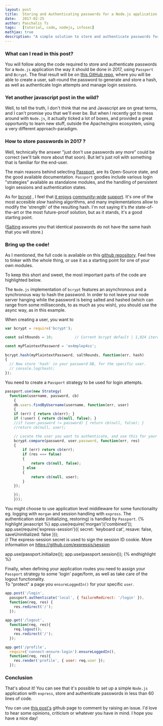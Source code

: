 ```yaml
---
layout: post
title:  Storing and Authenticating passwords for a Node.js application with Passport and Bcrypt
date:   2017-02-25
author: Paschalis Ts
tags:   [tutorial, code, nodejs, infosec]
mathjax: true
description: "A simple solution to store and authenticate passwords for a Node.js application"  
---
```





### What can I read in this post?
You will follow along the code required to store and authenticate passwords for a ``Node.js`` application the way it should be done in 2017, using ``Passport`` and ``Bcrypt``.
The final result will be on [this GitHub repo](https://github.com/), where you will be able to create a user, salt-round the password to generate and store a hash, as well as authenticate login attempts and manage login sessions.

### Yet another javascript post in the wild?
Well, to tell the truth, I don't think that me and Javascript are on great terms, and I can't promise you that we'll ever be. But when I recently got to mess around with ``Node.js``, it actually ticked a lot of boxes, and provided a great opportunity to learn new stuff, outside the Apache/nginx ecosystem, using a very different approach-paradigm.

### How to store passwords in 2017 ?
Well, technically the answer "just don't use passwords any more" could be correct (we'll talk more about that soon). But let's just roll with something that is familiar for the end-user. 

The main reasons behind selecting [Passport](https://github.com/jaredhanson/passport), are its Open-Source state, and the good available documentation. ``Passport`` goodies include various login "strategies" available as standalone modules, and the handling of persistent login sessions and authentication states.

As for [bcrypt](https://github.com/kelektiv/node.bcrypt.js) , I feel that [it enjoys](https://codahale.com/how-to-safely-store-a-password/) [community-wide](https://pthree.org/2016/06/28/lets-talk-password-hashing/) [support](https://rietta.com/blog/2016/02/05/bcrypt-not-sha-for-passwords/). It's one of the most accesible *slow* hashing algorithms, and many implementations allow to modify the 'strength' of the resulting hash. I'm not saying it's *the* state-of-the-art or the most future-proof solution, but as it stands, it's a good starting point.

([Salting](https://en.wikipedia.org/wiki/Salt_(cryptography)) assures you that identical passwords do not have the same hash that you will store.)

### Bring up the code!
As I mentioned, the full code is available on this [github repository](https://github.com). Feel free to tinker with the whole thing, or use it  as a starting point for one of your own modules.

To keep this short and sweet, the most important parts of the code are highlighted below.

The `Node.js` implementation of `bcrypt` features an asynchronous and a synchronous way to hash the password. In order to not leave your node server hanging while the password is being salted and hashed (which can range from some milliseconds, to as much as you wish), you should use the async way, as in this example.

When creating a user, you want to  
```javascript
var bcrypt = require('bcrypt');

const saltRounds = 10;			// Current bcrypt default | 1,024 iterations | 152.4 ms on an Intel Core i7-2700

const myPlaintextPassword = 'ex4mplep4ss';
 
bcrypt.hash(myPlaintextPassword, saltRounds, function(err, hash) 
{
  // Now store 'hash' in your password DB, for the specific user.
  // console.log(hash);
});
```
You need to create a `Passport` strategy to be used for login attempts.
```javascript
passport.use(new Strategy(
  function(username, password, cb) 
    {
	db.users.findByUsername(username, function(err, user) 
	{
	if (err) { return cb(err); }
	if (!user) { return cb(null, false); }
	//if (user.password != password) { return cb(null, false); }
 	//return cb(null, user);

  	// Locate the user you want to authenticate, and use this for your login form.
  	bcrypt.compare(password, user.password, function(err, res) 
   	{
    	if (err) return cb(err);
    	if (res === false) 
    	{
      		return cb(null, false);
    	} else 
    	{
      		return cb(null, user);
    	}
 	});

	});
    }));
```
You might choose to use application level middleware for some functionality eg. logging with `morgan` and session handling with `express`. The authentication state (initializing, restoring) is handled by `Passport`.
{% highlight javascript %}
app.use(require('morgan')('combined'));
app.use(require('express-session')({ secret: 'keyboard cat', resave: false, saveUninitialized: false }));  
//  The express-session secret is used to sign the session ID cookie. More information on https://github.com/expressjs/session 

app.use(passport.initialize());
app.use(passport.session());
{% endhighlight %}

Finally, when defining your application routes you need to assign your `Passport` strategy to some 'login' page/form, as well as take care of the logout functionality.  
To "protect" a page you `ensureLoggedIn()` for your specific `user`.
```javascript
app.post('/login', 
  passport.authenticate('local', { failureRedirect: '/login' }), 
  function(req, res) {
    res.redirect('/');
  }); 
  
app.get('/logout',
  function(req, res){
    req.logout();
    res.redirect('/');
  }); 

app.get('/profile',
  require('connect-ensure-login').ensureLoggedIn(),
  function(req, res){
    res.render('profile', { user: req.user }); 
  }); 
```

### Conclusion
That's about it! You can see that it's possible to set up a simple `Node.js` application with `express`, store and authenticate passwords in less than 60 lines of code.  

You can use [this post's](https://github.com/tpaschalis/blog) github page to comment by raising an issue. I'd love to hear some opinions, criticism or whatever you have in mind. I hope you have a nice day!
